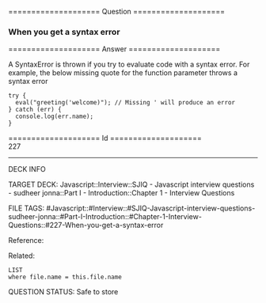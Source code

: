 ==================== Question ====================  

### When you get a syntax error  

==================== Answer ====================  

A SyntaxError is thrown if you try to evaluate code with a syntax error. For example, the below missing quote for the function parameter throws a syntax error

<!-- codeblock-start -->
<pre><code class="hljs language-javascript"><span class="hljs-keyword">try</span> {
  <span class="hljs-built_in">eval</span>(<span class="hljs-string">"greeting('welcome)"</span>); <span class="hljs-comment">// Missing ' will produce an error</span>
} <span class="hljs-keyword">catch</span> (err) {
  <span class="hljs-variable language_">console</span>.<span class="hljs-title function_">log</span>(err.<span class="hljs-property">name</span>);
}
</code></pre>
<!-- codeblock-end -->

==================== Id ====================  
227

---

DECK INFO

TARGET DECK: Javascript::Interview::SJIQ - Javascript interview questions - sudheer jonna::Part I - Introduction::Chapter 1 - Interview Questions

FILE TAGS: #Javascript::#Interview::#SJIQ-Javascript-interview-questions-sudheer-jonna::#Part-I-Introduction::#Chapter-1-Interview-Questions::#227-When-you-get-a-syntax-error

Reference:

Related:

```dataview
LIST
where file.name = this.file.name
```

QUESTION STATUS: Safe to store
